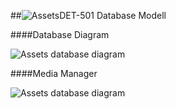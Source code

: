 ##![Assets](https://raw.github.com/massiveart/sulu-docs/master/system-requirements/images/assets.png)DET-501 Database Modell

####Database Diagram

![Assets database diagram](https://raw.github.com/massiveart/sulu-docs/master/detail-specification/images/db/medias.png)


####Media Manager

![Assets database diagram](https://raw.github.com/massiveart/sulu-docs/master/detail-specification/images/diagrams/MediaManager.png)